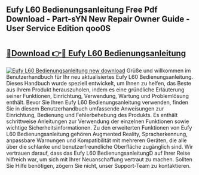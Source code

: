 ## Eufy L60 Bedienungsanleitung Free Pdf Download - Part-sYN New Repair Owner Guide - User Service Edition qoo0S

# <h2><a href="http://df5ph6.blite.top/?on=Eufy+L60+Bedienungsanleitung">🔗Download 👉🔴 Eufy L60 Bedienungsanleitung</a></h2>

[![Eufy L60 Bedienungsanleitung new download](https://i.imgur.com/lujVjoI.png)](http://df5ph6.blite.top/?on=Eufy+L60+Bedienungsanleitung)
Grüße und willkommen im Benutzerhandbuch für Ihr neu aktualisiertes Eufy L60 Bedienungsanleitung. Dieses Handbuch wurde speziell entwickelt, um Ihnen zu helfen, das Beste aus Ihrem Produkt herauszuholen, indem es eine gründliche Erläuterung seiner Funktionen, Einrichtung, Verwendung, Wartung und Problemlösung enthält. Bevor Sie Ihren Eufy L60 Bedienungsanleitung verwenden, finden Sie in diesem Benutzerhandbuch umfassende Anweisungen zur Einrichtung, Bedienung und Fehlerbehebung des Produkts. Es enthält schrittweise Anleitungen zur Verwendung der einzelnen Funktionen sowie wichtige Sicherheitsinformationen. Zu den erweiterten Funktionen von Eufy L60 Bedienungsanleitung gehören Augmented Reality, Spracherkennung, anpassbare Warnungen und Kompatibilität mit mehreren Geräten, die alle über die schlanke und benutzerfreundliche Oberfläche zugänglich sind. Wir vertrauen darauf, dass das Eufy L60 BedienungsanleitungD auf Ihrer Reise hilfreich war, um sich mit Ihrer Neuanschaffung vertraut zu machen. Sollten Sie Hilfe benötigen, zögern Sie nicht, unser Support-Team zu kontaktieren.
